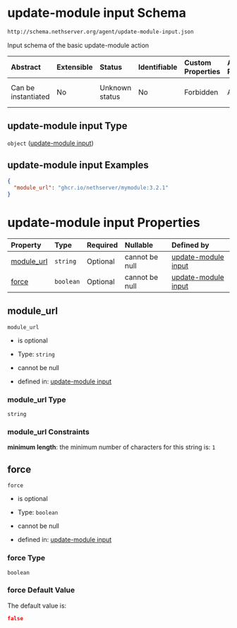 # update-module input Schema

```txt
http://schema.nethserver.org/agent/update-module-input.json
```

Input schema of the basic update-module action

| Abstract            | Extensible | Status         | Identifiable | Custom Properties | Additional Properties | Access Restrictions | Defined In                                                                        |
| :------------------ | :--------- | :------------- | :----------- | :---------------- | :-------------------- | :------------------ | :-------------------------------------------------------------------------------- |
| Can be instantiated | No         | Unknown status | No           | Forbidden         | Allowed               | none                | [update-module-input.json](agent/update-module-input.json "open original schema") |

## update-module input Type

`object` ([update-module input](update-module-input-1.md))

## update-module input Examples

```json
{
  "module_url": "ghcr.io/nethserver/mymodule:3.2.1"
}
```

# update-module input Properties

| Property                   | Type      | Required | Nullable       | Defined by                                                                                                                                                 |
| :------------------------- | :-------- | :------- | :------------- | :--------------------------------------------------------------------------------------------------------------------------------------------------------- |
| [module\_url](#module_url) | `string`  | Optional | cannot be null | [update-module input](update-module-input-1-properties-module_url.md "http://schema.nethserver.org/agent/update-module-input.json#/properties/module_url") |
| [force](#force)            | `boolean` | Optional | cannot be null | [update-module input](update-module-input-1-properties-force.md "http://schema.nethserver.org/agent/update-module-input.json#/properties/force")           |

## module\_url



`module_url`

* is optional

* Type: `string`

* cannot be null

* defined in: [update-module input](update-module-input-1-properties-module_url.md "http://schema.nethserver.org/agent/update-module-input.json#/properties/module_url")

### module\_url Type

`string`

### module\_url Constraints

**minimum length**: the minimum number of characters for this string is: `1`

## force



`force`

* is optional

* Type: `boolean`

* cannot be null

* defined in: [update-module input](update-module-input-1-properties-force.md "http://schema.nethserver.org/agent/update-module-input.json#/properties/force")

### force Type

`boolean`

### force Default Value

The default value is:

```json
false
```
